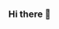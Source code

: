 ### Hi there 👋

<!--
**macaulam/macaulam** is a ✨ _special_ ✨ repository because its `README.md` (this file) appears on your GitHub profile.

Here are some ideas to get you started:

- 🔭 I’m currently working on a fellowship application
- 🌱 I’m currently learning javascript
- 👯 I’m looking to collaborate on everything
- 🤔 I’m looking for help with everything
- 💬 Ask me about anything
- 📫 How to reach me: by my website
- 😄 Pronouns: Him/He
- ⚡ Fun fact: I have a cat called melody who is really old and angry all the time.
-->
